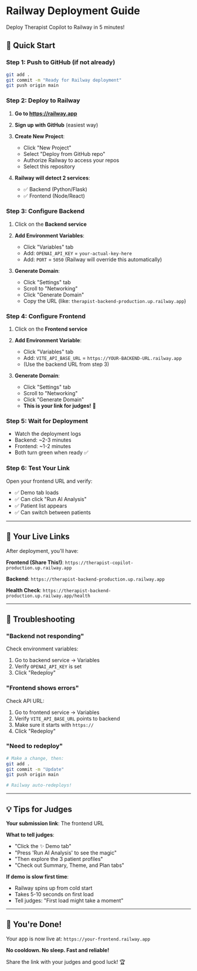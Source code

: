 # Railway Deployment Guide

Deploy Therapist Copilot to Railway in 5 minutes!

## 🚀 Quick Start

### Step 1: Push to GitHub (if not already)

```bash
git add .
git commit -m "Ready for Railway deployment"
git push origin main
```

### Step 2: Deploy to Railway

1. **Go to https://railway.app**

2. **Sign up with GitHub** (easiest way)

3. **Create New Project**:
   - Click "New Project"
   - Select "Deploy from GitHub repo"
   - Authorize Railway to access your repos
   - Select this repository

4. **Railway will detect 2 services**:
   - ✅ Backend (Python/Flask)
   - ✅ Frontend (Node/React)

### Step 3: Configure Backend

1. Click on the **Backend service**

2. **Add Environment Variables**:
   - Click "Variables" tab
   - Add: `OPENAI_API_KEY` = `your-actual-key-here`
   - Add: `PORT` = `5050` (Railway will override this automatically)

3. **Generate Domain**:
   - Click "Settings" tab
   - Scroll to "Networking"
   - Click "Generate Domain"
   - Copy the URL (like: `therapist-backend-production.up.railway.app`)

### Step 4: Configure Frontend

1. Click on the **Frontend service**

2. **Add Environment Variable**:
   - Click "Variables" tab
   - Add: `VITE_API_BASE_URL` = `https://YOUR-BACKEND-URL.railway.app`
   - (Use the backend URL from step 3)

3. **Generate Domain**:
   - Click "Settings" tab
   - Scroll to "Networking"
   - Click "Generate Domain"
   - **This is your link for judges!** 🎉

### Step 5: Wait for Deployment

- Watch the deployment logs
- Backend: ~2-3 minutes
- Frontend: ~1-2 minutes
- Both turn green when ready ✅

### Step 6: Test Your Link

Open your frontend URL and verify:
- ✅ Demo tab loads
- ✅ Can click "Run AI Analysis"
- ✅ Patient list appears
- ✅ Can switch between patients

---

## 🎯 Your Live Links

After deployment, you'll have:

**Frontend (Share This!)**: `https://therapist-copilot-production.up.railway.app`

**Backend**: `https://therapist-backend-production.up.railway.app`

**Health Check**: `https://therapist-backend-production.up.railway.app/health`

---

## 🔧 Troubleshooting

### "Backend not responding"

Check environment variables:
1. Go to backend service → Variables
2. Verify `OPENAI_API_KEY` is set
3. Click "Redeploy"

### "Frontend shows errors"

Check API URL:
1. Go to frontend service → Variables
2. Verify `VITE_API_BASE_URL` points to backend
3. Make sure it starts with `https://`
4. Click "Redeploy"

### "Need to redeploy"

```bash
# Make a change, then:
git add .
git commit -m "Update"
git push origin main

# Railway auto-redeploys!
```

---

## 💡 Tips for Judges

**Your submission link**: The frontend URL

**What to tell judges**:
- "Click the ✨ Demo tab"
- "Press 'Run AI Analysis' to see the magic"
- "Then explore the 3 patient profiles"
- "Check out Summary, Theme, and Plan tabs"

**If demo is slow first time**:
- Railway spins up from cold start
- Takes 5-10 seconds on first load
- Tell judges: "First load might take a moment"

---

## 🎉 You're Done!

Your app is now live at:
`https://your-frontend.railway.app`

**No cooldown. No sleep. Fast and reliable!**

Share the link with your judges and good luck! 🏆
